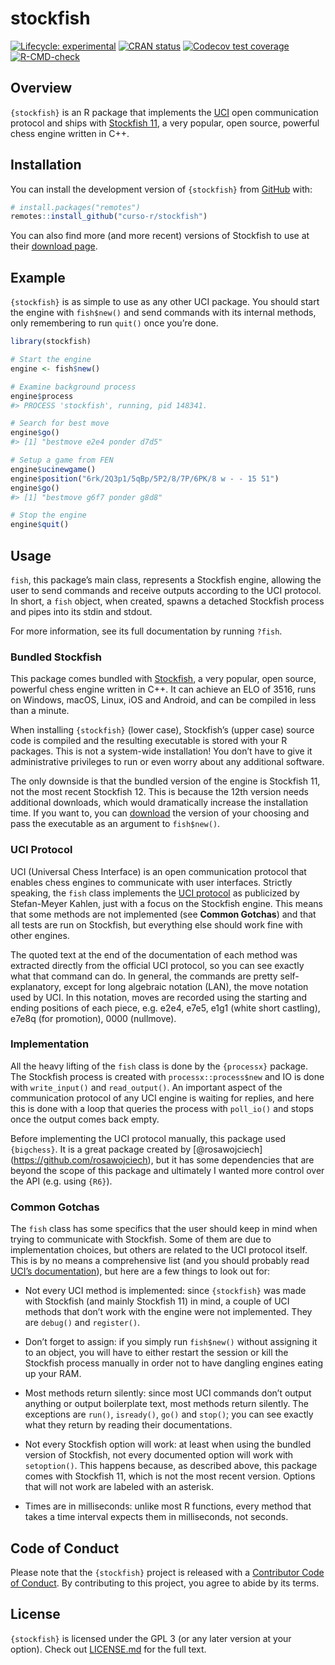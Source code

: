 
<!-- README.md is generated from README.Rmd. Please edit that file -->

# stockfish

<!-- badges: start -->

[![Lifecycle:
experimental](https://img.shields.io/badge/lifecycle-experimental-orange.svg)](https://www.tidyverse.org/lifecycle/#experimental)
[![CRAN
status](https://www.r-pkg.org/badges/version/stockfish)](https://CRAN.R-project.org/package=stockfish)
[![Codecov test
coverage](https://codecov.io/gh/curso-r/stockfish/branch/master/graph/badge.svg)](https://codecov.io/gh/curso-r/stockfish?branch=master)
[![R-CMD-check](https://github.com/curso-r/stockfish/workflows/R-CMD-check/badge.svg)](https://github.com/curso-r/stockfish/actions)
<!-- badges: end -->

## Overview

`{stockfish}` is an R package that implements the
[UCI](https://wbec-ridderkerk.nl/html/UCIProtocol.html) open
communication protocol and ships with [Stockfish
11](https://github.com/official-stockfish/Stockfish), a very popular,
open source, powerful chess engine written in C++.

## Installation

You can install the development version of `{stockfish}` from
[GitHub](https://github.com/curso-r/stockfish) with:

``` r
# install.packages("remotes")
remotes::install_github("curso-r/stockfish")
```

You can also find more (and more recent) versions of Stockfish to use at
their [download page](https://stockfishchess.org/download/).

## Example

`{stockfish}` is as simple to use as any other UCI package. You should
start the engine with `fish$new()` and send commands with its internal
methods, only remembering to run `quit()` once you’re done.

``` r
library(stockfish)

# Start the engine
engine <- fish$new()

# Examine background process
engine$process
#> PROCESS 'stockfish', running, pid 148341.

# Search for best move
engine$go()
#> [1] "bestmove e2e4 ponder d7d5"

# Setup a game from FEN
engine$ucinewgame()
engine$position("6rk/2Q3p1/5qBp/5P2/8/7P/6PK/8 w - - 15 51")
engine$go()
#> [1] "bestmove g6f7 ponder g8d8"

# Stop the engine
engine$quit()
```

## Usage

`fish`, this package’s main class, represents a Stockfish engine,
allowing the user to send commands and receive outputs according to the
UCI protocol. In short, a `fish` object, when created, spawns a detached
Stockfish process and pipes into its stdin and stdout.

For more information, see its full documentation by running `?fish`.

### Bundled Stockfish

This package comes bundled with
[Stockfish](https://github.com/official-stockfish/Stockfish), a very
popular, open source, powerful chess engine written in C++. It can
achieve an ELO of 3516, runs on Windows, macOS, Linux, iOS and Android,
and can be compiled in less than a minute.

When installing `{stockfish}` (lower case), Stockfish’s (upper case)
source code is compiled and the resulting executable is stored with your
R packages. This is not a system-wide installation! You don’t have to
give it administrative privileges to run or even worry about any
additional software.

The only downside is that the bundled version of the engine is Stockfish
11, not the most recent Stockfish 12. This is because the 12th version
needs additional downloads, which would dramatically increase the
installation time. If you want to, you can
[download](https://stockfishchess.org/download/) the version of your
choosing and pass the executable as an argument to `fish$new()`.

### UCI Protocol

UCI (Universal Chess Interface) is an open communication protocol that
enables chess engines to communicate with user interfaces. Strictly
speaking, the `fish` class implements the [UCI
protocol](https://wbec-ridderkerk.nl/html/UCIProtocol.html) as
publicized by Stefan-Meyer Kahlen, just with a focus on the Stockfish
engine. This means that some methods are not implemented (see **Common
Gotchas**) and that all tests are run on Stockfish, but everything else
should work fine with other engines.

The quoted text at the end of the documentation of each method was
extracted directly from the official UCI protocol, so you can see
exactly what that command can do. In general, the commands are pretty
self-explanatory, except for long algebraic notation (LAN), the move
notation used by UCI. In this notation, moves are recorded using the
starting and ending positions of each piece, e.g. e2e4, e7e5, e1g1
(white short castling), e7e8q (for promotion), 0000 (nullmove).

### Implementation

All the heavy lifting of the `fish` class is done by the `{processx}`
package. The Stockfish process is created with `processx::process$new`
and IO is done with `write_input()` and `read_output()`. An important
aspect of the communication protocol of any UCI engine is waiting for
replies, and here this is done with a loop that queries the process with
`poll_io()` and stops once the output comes back empty.

Before implementing the UCI protocol manually, this package used
`{bigchess}`. It is a great package created by
\[@rosawojciech\](<https://github.com/rosawojciech>), but it has some
dependencies that are beyond the scope of this package and ultimately I
wanted more control over the API (e.g. using `{R6}`).

### Common Gotchas

The `fish` class has some specifics that the user should keep in mind
when trying to communicate with Stockfish. Some of them are due to
implementation choices, but others are related to the UCI protocol
itself. This is by no means a comprehensive list (and you should
probably read [UCI’s
documentation](https://wbec-ridderkerk.nl/html/UCIProtocol.html)), but
here are a few things to look out for:

-   Not every UCI method is implemented: since `{stockfish}` was made
    with Stockfish (and mainly Stockfish 11) in mind, a couple of UCI
    methods that don’t work with the engine were not implemented. They
    are `debug()` and `register()`.

-   Don’t forget to assign: if you simply run `fish$new()` without
    assigning it to an object, you will have to either restart the
    session or kill the Stockfish process manually in order not to have
    dangling engines eating up your RAM.

-   Most methods return silently: since most UCI commands don’t output
    anything or output boilerplate text, most methods return silently.
    The exceptions are `run()`, `isready()`, `go()` and `stop()`; you
    can see exactly what they return by reading their documentations.

-   Not every Stockfish option will work: at least when using the
    bundled version of Stockfish, not every documented option will work
    with `setoption()`. This happens because, as described above, this
    package comes with Stockfish 11, which is not the most recent
    version. Options that will not work are labeled with an asterisk.

-   Times are in milliseconds: unlike most R functions, every method
    that takes a time interval expects them in milliseconds, not
    seconds.

## Code of Conduct

Please note that the `{stockfish}` project is released with a
[Contributor Code of
Conduct](https://contributor-covenant.org/version/2/0/CODE_OF_CONDUCT.html).
By contributing to this project, you agree to abide by its terms.

## License

`{stockfish}` is licensed under the GPL 3 (or any later version at your
option). Check out
[LICENSE.md](https://github.com/curso-r/stockfish/blob/master/LICENSE.md)
for the full text.
